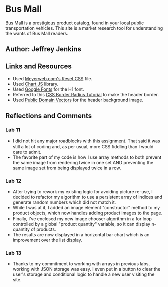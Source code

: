 # Bus Mall

Bus Mall is a prestigious product catalog, found in your local public transportation vehicles. This site is a market research tool for understanding the wants of Bus Mall readers.

## Author: Jeffrey Jenkins

## Links and Resources

- Used [Meyerweb.com's Reset CSS](http://meyerweb.com/eric/tools/css/reset/) file.
- Used [Chart.JS](https://www.chartjs.org/docs/latest/) library.
- Used [Google Fonts](https://fonts.google.com/) for the H1 font.
- Referred to this [CSS Border Radius Tutorial](https://www.tutorialbrain.com/css_tutorial/css_border_radius/) to make the header border.
- Used [Public Domain Vectors](https://publicdomainvectors.org/en/free-clipart/Blue-triangles/85996.html) for the header background image.

## Reflections and Comments

### Lab 11

- I did not hit any major roadblocks with this assignment. That said it was still a lot of coding and, as per usual, more CSS fiddling than I would care to admit.
- The favorite part of my code is how I use array methods to both prevent the same image from rendering twice in one set AND preventing the same image set from being displayed twice in a row.

### Lab 12

- After trying to rework my existing logic for avoiding picture re-use, I decided to refactor my algorithm to use a persistent array of indices and generate random numbers which did not match it.
- While I was at it, I added an image element "constructor" method to my product objects, which now handles adding product images to the page.
- Finally, I've enclosed my new image chooser algorithm in a for loop controlled by a global "product quantity" variable, so it can display n-quantity of products.
- The results are now displayed in a horizontal bar chart which is an improvement over the list display.

### Lab 13

- Thanks to my commitment to working with arrays in previous labs, working with JSON storage was easy. I even put in a button to clear the user's storage and conditional logic to handle a new user visiting the site.
